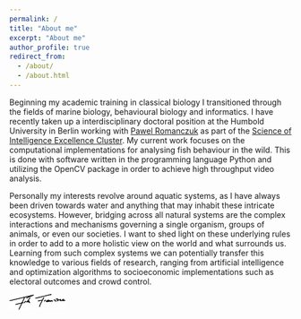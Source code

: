 ```yaml
---
permalink: /
title: "About me"
excerpt: "About me"
author_profile: true
redirect_from:
  - /about/
  - /about.html
---
```


Beginning my academic training in classical biology I transitioned through the fields of marine biology, behavioural biology and informatics. I have recently taken up a interdisciplinary doctoral position at the Humbold University in Berlin working with [Pawel Romanczuk](http://lab.romanczuk.de/) as part of the [Science of Intelligence Excellence Cluster](https://www.scienceofintelligence.de/). My current work focuses on the computational implementations for analysing fish behaviour in the wild. This is done with software written in the programming language Python and utilizing the OpenCV package in order to achieve high throughput video analysis.

Personally my interests revolve around aquatic systems, as I have always been driven towards water and anything that may inhabit these intricate ecosystems. However, bridging across all natural systems are the complex interactions and mechanisms governing a single organism, groups of animals, or even our societies. I want to shed light on these underlying rules in order to add to a more holistic view on the world and what surrounds us. Learning from such complex systems we can potentially transfer this knowledge to various fields of research, ranging from artificial intelligence and optimization algorithms to socioeconomic implementations such as electoral outcomes and crowd control.

<img src="images/signature.png" alt="hi" width="100" class="inline"/>

